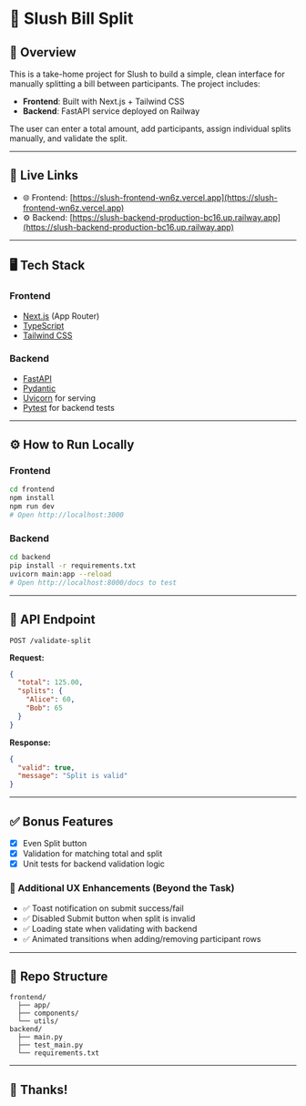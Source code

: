 # 🧾 Slush Bill Split

## 🌟 Overview
This is a take-home project for Slush to build a simple, clean interface for manually splitting a bill between participants. The project includes:

- **Frontend**: Built with Next.js + Tailwind CSS
- **Backend**: FastAPI service deployed on Railway

The user can enter a total amount, add participants, assign individual splits manually, and validate the split.

---

## 🔗 Live Links

- 🌐 Frontend: [https://slush-frontend-wn6z.vercel.app](https://slush-frontend-wn6z.vercel.app)
- ⚙️ Backend: [https://slush-backend-production-bc16.up.railway.app](https://slush-backend-production-bc16.up.railway.app)

---

## 🖥 Tech Stack

### Frontend
- [Next.js](https://nextjs.org/) (App Router)
- [TypeScript](https://www.typescriptlang.org/)
- [Tailwind CSS](https://tailwindcss.com/)

### Backend
- [FastAPI](https://fastapi.tiangolo.com/)
- [Pydantic](https://docs.pydantic.dev/)
- [Uvicorn](https://www.uvicorn.org/) for serving
- [Pytest](https://docs.pytest.org/) for backend tests

---

## ⚙️ How to Run Locally

### Frontend
```bash
cd frontend
npm install
npm run dev
# Open http://localhost:3000
```

### Backend
```bash
cd backend
pip install -r requirements.txt
uvicorn main:app --reload
# Open http://localhost:8000/docs to test
```

---

## 🔁 API Endpoint

`POST /validate-split`

**Request:**
```json
{
  "total": 125.00,
  "splits": {
    "Alice": 60,
    "Bob": 65
  }
}
```

**Response:**
```json
{
  "valid": true,
  "message": "Split is valid"
}
```

---

## ✅ Bonus Features
- [x] Even Split button
- [x] Validation for matching total and split
- [x] Unit tests for backend validation logic

### 🚀 Additional UX Enhancements (Beyond the Task)
- ✅ Toast notification on submit success/fail
- ✅ Disabled Submit button when split is invalid
- ✅ Loading state when validating with backend
- ✅ Animated transitions when adding/removing participant rows

---

## 📁 Repo Structure
```
frontend/
  ├── app/
  ├── components/
  └── utils/
backend/
  ├── main.py
  ├── test_main.py
  └── requirements.txt
```

---

## 🙌 Thanks!